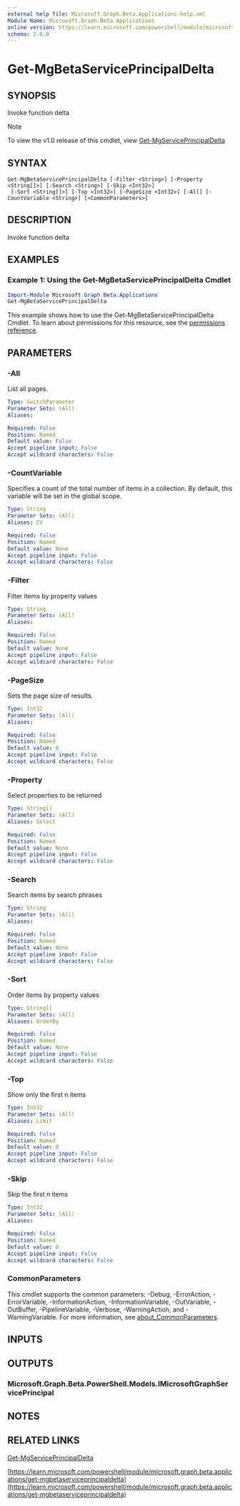 ```yaml
---
external help file: Microsoft.Graph.Beta.Applications-help.xml
Module Name: Microsoft.Graph.Beta.Applications
online version: https://learn.microsoft.com/powershell/module/microsoft.graph.beta.applications/get-mgbetaserviceprincipaldelta
schema: 2.0.0
---
```


# Get-MgBetaServicePrincipalDelta

## SYNOPSIS
Invoke function delta

> [!NOTE]
> To view the v1.0 release of this cmdlet, view [Get-MgServicePrincipalDelta](/powershell/module/Microsoft.Graph.Applications/Get-MgServicePrincipalDelta?view=graph-powershell-1.0)

## SYNTAX

```
Get-MgBetaServicePrincipalDelta [-Filter <String>] [-Property <String[]>] [-Search <String>] [-Skip <Int32>]
 [-Sort <String[]>] [-Top <Int32>] [-PageSize <Int32>] [-All] [-CountVariable <String>] [<CommonParameters>]
```

## DESCRIPTION
Invoke function delta

## EXAMPLES
### Example 1: Using the Get-MgBetaServicePrincipalDelta Cmdlet
```powershell
Import-Module Microsoft.Graph.Beta.Applications
Get-MgBetaServicePrincipalDelta
```
This example shows how to use the Get-MgBetaServicePrincipalDelta Cmdlet.
To learn about permissions for this resource, see the [permissions reference](/graph/permissions-reference).

## PARAMETERS

### -All
List all pages.

```yaml
Type: SwitchParameter
Parameter Sets: (All)
Aliases:

Required: False
Position: Named
Default value: False
Accept pipeline input: False
Accept wildcard characters: False
```

### -CountVariable
Specifies a count of the total number of items in a collection.
By default, this variable will be set in the global scope.

```yaml
Type: String
Parameter Sets: (All)
Aliases: CV

Required: False
Position: Named
Default value: None
Accept pipeline input: False
Accept wildcard characters: False
```

### -Filter
Filter items by property values

```yaml
Type: String
Parameter Sets: (All)
Aliases:

Required: False
Position: Named
Default value: None
Accept pipeline input: False
Accept wildcard characters: False
```

### -PageSize
Sets the page size of results.

```yaml
Type: Int32
Parameter Sets: (All)
Aliases:

Required: False
Position: Named
Default value: 0
Accept pipeline input: False
Accept wildcard characters: False
```

### -Property
Select properties to be returned

```yaml
Type: String[]
Parameter Sets: (All)
Aliases: Select

Required: False
Position: Named
Default value: None
Accept pipeline input: False
Accept wildcard characters: False
```

### -Search
Search items by search phrases

```yaml
Type: String
Parameter Sets: (All)
Aliases:

Required: False
Position: Named
Default value: None
Accept pipeline input: False
Accept wildcard characters: False
```

### -Sort
Order items by property values

```yaml
Type: String[]
Parameter Sets: (All)
Aliases: OrderBy

Required: False
Position: Named
Default value: None
Accept pipeline input: False
Accept wildcard characters: False
```

### -Top
Show only the first n items

```yaml
Type: Int32
Parameter Sets: (All)
Aliases: Limit

Required: False
Position: Named
Default value: 0
Accept pipeline input: False
Accept wildcard characters: False
```

### -Skip
Skip the first n items

```yaml
Type: Int32
Parameter Sets: (All)
Aliases:

Required: False
Position: Named
Default value: 0
Accept pipeline input: False
Accept wildcard characters: False
```

### CommonParameters
This cmdlet supports the common parameters: -Debug, -ErrorAction, -ErrorVariable, -InformationAction, -InformationVariable, -OutVariable, -OutBuffer, -PipelineVariable, -Verbose, -WarningAction, and -WarningVariable. For more information, see [about_CommonParameters](http://go.microsoft.com/fwlink/?LinkID=113216).

## INPUTS

## OUTPUTS

### Microsoft.Graph.Beta.PowerShell.Models.IMicrosoftGraphServicePrincipal
## NOTES

## RELATED LINKS
[Get-MgServicePrincipalDelta](/powershell/module/Microsoft.Graph.Applications/Get-MgServicePrincipalDelta?view=graph-powershell-1.0)

[https://learn.microsoft.com/powershell/module/microsoft.graph.beta.applications/get-mgbetaserviceprincipaldelta](https://learn.microsoft.com/powershell/module/microsoft.graph.beta.applications/get-mgbetaserviceprincipaldelta)


